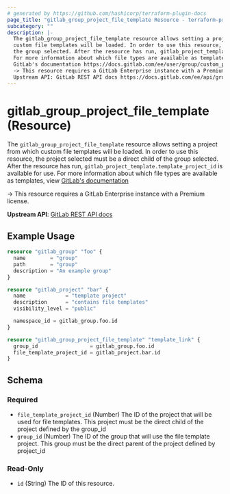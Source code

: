 ```yaml
---
# generated by https://github.com/hashicorp/terraform-plugin-docs
page_title: "gitlab_group_project_file_template Resource - terraform-provider-gitlab"
subcategory: ""
description: |-
  The gitlab_group_project_file_template resource allows setting a project from which
  custom file templates will be loaded. In order to use this resource, the project selected must be a direct child of
  the group selected. After the resource has run, gitlab_project_template.template_project_id is available for use.
  For more information about which file types are available as templates, view
  GitLab's documentation https://docs.gitlab.com/ee/user/group/custom_project_templates.html
  -> This resource requires a GitLab Enterprise instance with a Premium license.
  Upstream API: GitLab REST API docs https://docs.gitlab.com/ee/api/groups.html#update-group
---
```


# gitlab_group_project_file_template (Resource)

The `gitlab_group_project_file_template` resource allows setting a project from which
custom file templates will be loaded. In order to use this resource, the project selected must be a direct child of
the group selected. After the resource has run, `gitlab_project_template.template_project_id` is available for use.
For more information about which file types are available as templates, view 
[GitLab's documentation](https://docs.gitlab.com/ee/user/group/custom_project_templates.html)

-> This resource requires a GitLab Enterprise instance with a Premium license.

**Upstream API**: [GitLab REST API docs](https://docs.gitlab.com/ee/api/groups.html#update-group)

## Example Usage

```terraform
resource "gitlab_group" "foo" {
  name        = "group"
  path        = "group"
  description = "An example group"
}

resource "gitlab_project" "bar" {
  name             = "template project"
  description      = "contains file templates"
  visibility_level = "public"

  namespace_id = gitlab_group.foo.id
}

resource "gitlab_group_project_file_template" "template_link" {
  group_id                 = gitlab_group.foo.id
  file_template_project_id = gitlab_project.bar.id
}
```

<!-- schema generated by tfplugindocs -->
## Schema

### Required

- `file_template_project_id` (Number) The ID of the project that will be used for file templates. This project must be the direct
				child of the project defined by the group_id
- `group_id` (Number) The ID of the group that will use the file template project. This group must be the direct
                parent of the project defined by project_id

### Read-Only

- `id` (String) The ID of this resource.



